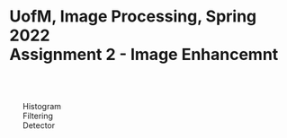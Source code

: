 # UofM, Image Processing, Spring 2022 <br> Assignment 2 - Image Enhancemnt 

<br>
<br>

<ul>
  Histogram <br>
  Filtering <br>
  Detector <br>
</ul>


